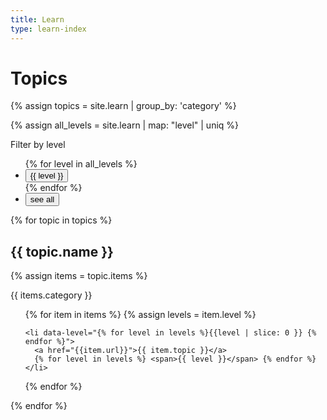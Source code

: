 ```yaml
---
title: Learn
type: learn-index
---
```


# Topics

{% assign topics = site.learn | group_by: 'category' %}

{% assign all_levels = site.learn | map: "level" | uniq %}

<p>Filter by level</p>
<ul class="filter-list">
{% for level in all_levels %}
  <li><button type="button" data-controls="{{ level | slice: 0 }}" class="u-button-reset js-filter-toggle">{{ level }}</button></li>
{% endfor %}
  <li><button type="button" data-controls="reset" class="u-button-reset js-filter-toggle">see all</button></li>
</ul>

{% for topic in topics %}
  <h2>{{ topic.name }}</h2>

  {% assign items = topic.items %}

  {{ items.category }}
  <ul>
  {% for item in items  %}
    {% assign levels = item.level %}

    <li data-level="{% for level in levels %}{{level | slice: 0 }} {% endfor %}">
      <a href="{{item.url}}">{{ item.topic }}</a>
      {% for level in levels %} <span>{{ level }}</span> {% endfor %} 
    </li>

  {% endfor %}
  </ul>
{% endfor %}
